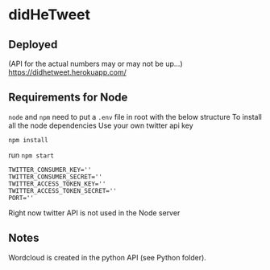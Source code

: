 # didHeTweet

## Deployed
(API for the actual numbers may or may not be up...)
https://didhetweet.herokuapp.com/

## Requirements for Node
`node` and `npm`
need to put a `.env` file in root with the below structure
To install all the node dependencies
Use your own twitter api key
```
npm install
```
run `npm start`
```
TWITTER_CONSUMER_KEY=''
TWITTER_CONSUMER_SECRET=''
TWITTER_ACCESS_TOKEN_KEY=''
TWITTER_ACCESS_TOKEN_SECRET=''
PORT=''
```
Right now twitter API is not used in the Node server

## Notes
Wordcloud is created in the python API (see Python folder).

